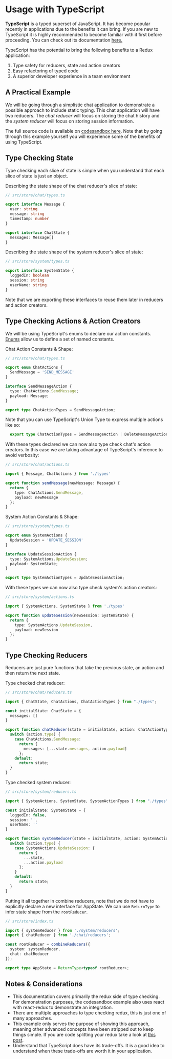 # Usage with TypeScript

**TypeScript** is a typed superset of JavaScript. It has become popular recently in applications due to the benefits it can bring. If you are new to TypeScript it is highly recommended to become familiar with it first before proceeding. You can check out its documentation [here.](https://www.typescriptlang.org/docs/handbook/typescript-in-5-minutes.html)

TypeScript has the potential to bring the following benefits to a Redux application:

1. Type safety for reducers, state and action creators
2. Easy refactoring of typed code
3. A superior developer experience in a team environment

## A Practical Example

We will be going through a simplistic chat application to demonstrate a possible approach to include static typing. This chat application will have two reducers. The _chat reducer_ will focus on storing the chat history and the _system reducer_ will focus on storing session information.

The full source code is available on [codesandbox here](https://codesandbox.io/s/w02m7jm3q7). Note that by going through this example yourself you will experience some of the benefits of using TypeScript.

## Type Checking State

Type checking each slice of state is simple when you understand that each slice of state is just an object.

Describing the state shape of the chat reducer's slice of state:

```ts
// src/store/chat/types.ts

export interface Message {
  user: string
  message: string
  timestamp: number
}

export interface ChatState {
  messages: Message[]
}
```

Describing the state shape of the system reducer's slice of state:

```ts
// src/store/system/types.ts

export interface SystemState {
  loggedIn: boolean
  session: string
  userName: string
}
```

Note that we are exporting these interfaces to reuse them later in reducers and action creators.


## Type Checking Actions & Action Creators

We will be using TypeScript's enums to declare our action constants. [Enums](https://www.typescriptlang.org/docs/handbook/enums.html) allow us to define a set of named constants.

Chat Action Constants & Shape:

```ts
// src/store/chat/types.ts

export enum ChatActions {
  SendMessage = 'SEND_MESSAGE'
}

interface SendMessageAction {
  type: ChatActions.SendMessage;
  payload: Message;
}

export type ChatActionTypes = SendMessageAction;
```

Note that you can use TypeScript's Union Type to express multiple actions like so:

```ts
  export type ChatActionTypes = SendMessageAction | DeleteMessageAction;
 ```

With these types declared we can now also type check chat's action creators. In this case we are taking advantage of TypeScript's inference to avoid verbosity:

```ts
// src/store/chat/actions.ts

import { Message, ChatActions } from './types'

export function sendMessage(newMessage: Message) {
  return {
    type: ChatActions.SendMessage,
    payload: newMessage
  };
}

```

System Action Constants & Shape:

```ts
// src/store/system/types.ts

export enum SystemActions {
  UpdateSession = 'UPDATE_SESSION'
}

interface UpdateSessionAction {
  type: SystemActions.UpdateSession;
  payload: SystemState;
}

export type SystemActionTypes = UpdateSessionAction;


```

With these types we can now also type check system's action creators:

```ts
// src/store/system/actions.ts

import { SystemActions, SystemState } from './types'

export function updateSession(newSession: SystemState) {
  return {
    type: SystemActions.UpdateSession,
    payload: newSession
  };
}

```

## Type Checking Reducers

Reducers are just pure functions that take the previous state, an action and then return the next state.

Type checked chat reducer:

```ts
// src/store/chat/reducers.ts

import { ChatState, ChatActions, ChatActionTypes } from "./types";

const initialState: ChatState = {
  messages: []
}

export function chatReducer(state = initialState, action: ChatActionTypes) {
  switch (action.type) {
    case ChatActions.SendMessage:
      return {
        messages: [...state.messages, action.payload]
      };
    default:
      return state;
  }
}

```

Type checked system reducer:

```ts
// src/store/system/reducers.ts

import { SystemActions, SystemState, SystemActionTypes } from "./types";

const initialState: SystemState = {
  loggedIn: false,
  session: '',
  userName: ''
}

export function systemReducer(state = initialState, action: SystemActionTypes) {
  switch (action.type) {
    case SystemActions.UpdateSession: {
      return {
        ...state,
        ...action.payload
      };
    }
    default:
      return state;
  }
}

```

Putting it all together in combine reducers, note that we do not have to explicitly declare a new interface for AppState. We can use `ReturnType` to infer state shape from the `rootReducer`. 

```ts
// src/store/index.ts

import { systemReducer } from './system/reducers';
import { chatReducer } from './chat/reducers';

const rootReducer = combineReducers({
  system: systemReducer,
  chat: chatReducer
});

export type AppState = ReturnType<typeof rootReducer>;
```

## Notes & Considerations

- This documentation covers primarily the redux side of type checking. For demonstration purposes, the codesandbox example also uses react with react-redux to demonstrate an integration.
- There are multiple approaches to type checking redux, this is just one of many approaches.
- This example only serves the purpose of showing this approach, meaning other advanced concepts have been stripped out to keep things simple. If you are code splitting your redux take a look at [this post](https://medium.com/@matthewgerstman/redux-with-code-splitting-and-type-checking-205195aded46).
- Understand that TypeScript does have its trade-offs. It is a good idea to understand when these trade-offs are worth it in your application.

